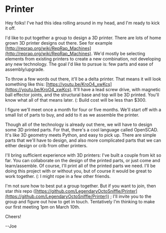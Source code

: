 # Printer

Hey folks! I've had this idea rolling around in my head, and I'm ready to kick it off.

I'd like to put together a group to design a 3D printer. There are lots of home grown 3D printer designs out there. See for example [http://reprap.org/wiki/RepRap_Machines](http://reprap.org/wiki/RepRap_Machines). We'd mostly be selecting elements from existing printers to create a new combination, not developing any new technology. The goal I'd like to pursue is: few parts and ease of assembly/upgrade.

To throw a few words out there, it'll be a delta printer. That means it will look something like this: [https://youtu.be/KroO4_xwKcs](https://youtu.be/KroO4_xwKcs). It'll have a lead screw drive, with magnetic ball effector joints, and the structural base and top will be 3D printed. You'll know what all of that means later. (: Build cost will be less than $300.

I figure we'll meet once a month for four or five months. We'll start off with a small list of parts to buy, and add to it as we assemble the printer.

Though all of the technology is already out there, we will have to design some 3D printed parts. For that, there's a cool language called OpenSCAD. It's like 3D geometry meets Python, and easy to pick up. There are simple parts that we'll have to design, and also more complicated parts that we can either design or crib from other printers.

I'll bring sufficient experience with 3D printers: I've built a couple from kit so far. You can collaborate on the design of the printed parts, or just come and learn/assemble. Of course, I'll print all of the printed parts we need. I'll be doing this project with or without you, but of course it would be great to work together. (: I might rope in a few other friends.

I'm not sure how to best put a group together. But if you want to join, then star *this* repo ([https://github.com/LegendaryOctoSniffle/Printer](https://github.com/LegendaryOctoSniffle/Printer)) ; I'll invite you to the group and figure out how to get in touch. Tentatively I'm thinking to make our first meeting 1pm on March 10th.

Cheers!

--Joe
